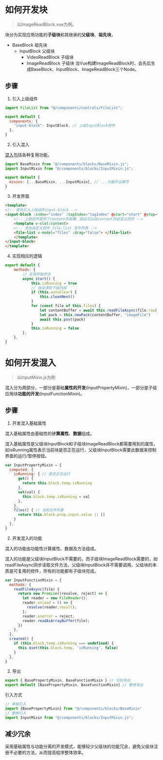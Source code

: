 # 如何开发块

> 以ImageReadBlock.vue为例。

块分为实现应用功能的**子级块**和其继承的**父级块**、**祖先块**，
- BaseBlock 祖先块
  - InputBlock 父级块
    - VideoReadBlock 子级块
    - ImageReadBlock 子级块
当Vue构建ImageReadBlock时，会先后生成BaseBlock、InputBlock、ImageReadBlock三个Node。

## 步骤

1. 引入上级组件

```js
import FileList from "@/components/controls/FileList";

export default {
  components: {
    "input-block": InputBlock, // 上级InputBlock控件
  },
}
```

2. 引入混入

[混入](https://cn.vuejs.org/v2/guide/mixins.html)包括各种复用功能。

```js
import BaseMixin from "@/components/blocks/BaseMixin.js";
import InputMixin from "@/components/blocks/InputMixin.js";

export default {
  mixins: [...BaseMixin, ...InputMixin], // ...为展开运算符
}
```

3. 开发界面

```html
<template>
<!-- 首先引入上级组件input-block -->
<input-block :index="index" :tagIndex="tagIndex" @start="start" @stop="stop">
    <!-- 上级控件提供了content内容槽，因此可以在content内自定义控件 -->
    <template v-slot:content> 
    <!-- 添加自定义控件 file-list 文件列表 -->
    <file-list v-model="files" :drag="false"> </file-list>
    </template>
</input-block>
</template>
```

4. 实现相应的逻辑

```js
export default {
    methods: {
        // 实现开始方法
        async start() {
            this.isRunning = true
            // 自动清除下级内容
            if (this.autoClear) {
                this.cleanNext()
            }
            for (const file of this.files) {
                let contentBuffer = await this.readFileAsync(file.raw) 
                let pack = this.newPack(contentBuffer, "imageFile")
                await this.post(pack)
            }
            this.isRunning = false
        },
    },
}
```

# 如何开发混入

> 以InputMixin.js为例

混入分为两部分，一部分是基础**属性的开发**(InputPropertyMixin)，一部分是子级应用块**功能的开发**(InputFunctionMixin)。

## 步骤

1. 开发混入基础属性

  混入基础属性由基础性的**计算属性**、**数据**组成。

  混入基础属性是父级块InputBlock和子级块ImageReadBlock都需要用到的属性，如isRunning属性表示当前块是否正在运行，父级块InputBlock需要此数据来控制界面的运行/暂停按钮。

```js
var InputPropertyMixin = {
  computed: {
    isRunning: { // 是否正在运行
      get() {
        return this.block.temp.isRunning
      }, 
      set(val) {
        this.block.temp.isRunning = val
      },
    }, 
    files() { // 当前文件列表
      return this.block.prop.input.value || []
    }
  },
}
```

2. 开发混入的功能

  混入的功能由功能性计算属性、数据及方法组成。

  混入的功能是父级块InputBlock不需要的，而子级块ImageReadBlock需要的，如readFileAsync同步读取文件方法，父级块InputBlock并不需要调用，父级块的本质是可复用的控件，所有的功能都有子级块完成。

```js
var InputFunctionMixin = {
  methods: {
    readFileAsync(file) {
      return new Promise((resolve, reject) => {
        let reader = new FileReader();
        reader.onload = () => {
          resolve(reader.result);
        };
        reader.onerror = reject;
        reader.readAsArrayBuffer(file);
      })
    },
  },
  created() {
    if (this.block.temp.isRunning === undefined) {
      this.$set(this.block.temp, 'isRunning', false)
    } 
  },
}

```

2. 导出

```js
export { BasePropertyMixin, BaseFunctionMixin } // 分别导出
export default [BasePropertyMixin, BaseFunctionMixin] // 整体导出
```

引入方式
```js
// 单独引入
import {BasePropertyMixin} from "@/components/blocks/BaseMixin"
// 整体引入
import InputMixin from "@/components/blocks/InputMixin.js";
```

## 减少冗余

采用基础属性与功能分离的开发模式，能够较少父级块的功能冗余，避免父级块注册不必要的方法，从而提高程序整体效率。